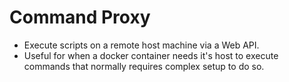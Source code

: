 # Command Proxy
- Execute scripts on a remote host machine via a Web API.
- Useful for when a docker container needs it's host to execute commands that normally requires complex setup to do so.
